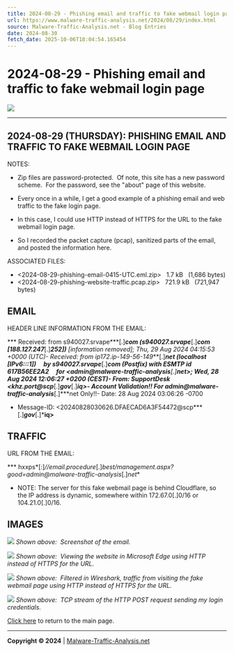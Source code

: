 ```yaml
---
title: 2024-08-29 - Phishing email and traffic to fake webmail login page
url: https://www.malware-traffic-analysis.net/2024/08/29/index.html
source: Malware-Traffic-Analysis.net - Blog Entries
date: 2024-08-30
fetch_date: 2025-10-06T18:04:54.165454
---
```


# 2024-08-29 - Phishing email and traffic to fake webmail login page

[![](../../../site-logo-01.gif)](../../../index.html)

---

## 2024-08-29 (THURSDAY): PHISHING EMAIL AND TRAFFIC TO FAKE WEBMAIL LOGIN PAGE

NOTES:

* Zip files are password-protected.  Of note, this site has a new password scheme.  For the password, see the "about" page of this website.

* Every once in a while, I get a good example of a phishing email and web traffic to the fake login page.
* In this case, I could use HTTP instead of HTTPS for the URL to the fake webmail login page.
* So I recorded the packet capture (pcap), sanitized parts of the email, and posted the information here.

ASSOCIATED FILES:

* <2024-08-29-phishing-email-0415-UTC.eml.zip>   1.7 kB   (1,686 bytes)
* <2024-08-29-phishing-website-traffic.pcap.zip>   721.9 kB   (721,947 bytes)

## EMAIL

HEADER LINE INFORMATION FROM THE EMAIL:

*** Received: from s940027.srvape***[.]***com (s940027.srvape***[.]***com [188.127.247***[.]***252])** *[information removed]***; Thu, 29 Aug 2024 04:15:53 +0000 (UTC)- Received: from ip172.ip-149-56-149***[.]***net (localhost [IPv6:::1])
    by s940027.srvape***[.]***com (Postfix) with ESMTP id 617B56EE2A2
    for <admin@malware-traffic-analysis**[.]**net>; Wed, 28 Aug 2024 12:06:27 +0200 (CEST)- From: SupportDesk <khz.port@scp***[.]***gov***[.]***iq>- Account Validation!! For admin@malware-traffic-analysis***[.]***net Only!!- Date: 28 Aug 2024 03:06:26 -0700
- Message-ID: <20240828030626.DFAECAD6A3F54472@scp***[.]***gov***[.]***iq>**

## TRAFFIC

URL FROM THE EMAIL:

*** hxxps*[:]*//email.procedure*[.]*best/management.aspx?good=admin@malware-traffic-analysis*[.]*net**

* NOTE: The server for this fake webmail page is behind Cloudflare, so the IP address is dynamic, somewhere within 172.67.0[.]0/16 or 104.21.0[.]0/16.

## IMAGES

![](2024-08-29-phishing-image-01.jpg)
*Shown above:  Screenshot of the email.*

![](2024-08-29-phishing-image-02.jpg)
*Shown above:  Viewing the website in Microsoft Edge using HTTP instead of HTTPS for the URL.*

![](2024-08-29-phishing-image-03.jpg)
*Shown above:  Filtered in Wireshark, traffic from visiting the fake webmail page using HTTP instead of HTTPS for the URL.*

![](2024-08-29-phishing-image-04.jpg)
*Shown above:  TCP stream of the HTTP POST request sending my login credentials.*

[Click here](../../../index.html) to return to the main page.

---

**Copyright © 2024** | [Malware-Traffic-Analysis.net](../../../index.html)